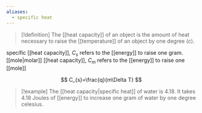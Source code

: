 ```yaml
---
aliases:
  - specific heat
---
```

> [!definition] The [[heat capacity]] of an object is the amount of heat necessary to raise the [[temperature]] of an object by one degree (c).

specific [[heat capacity]], $C_{s}$ refers to the [[energy]] to raise one gram.
[[mole|molar]] [[heat capacity]], $C_{m}$ refers to the [[energy]] to raise one [[mole]]

$$
C_{s}=\frac{q}{m\Delta T}
$$
> [!example] The [[heat capacity|specific heat]] of water is 4.18. It takes 4.18 Joules of [[energy]] to increase one gram of water by one degree celesius.
